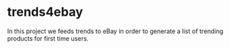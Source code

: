 # trends4ebay

In this project we feeds trends to eBay in order to generate a list of trending products for first time users.

